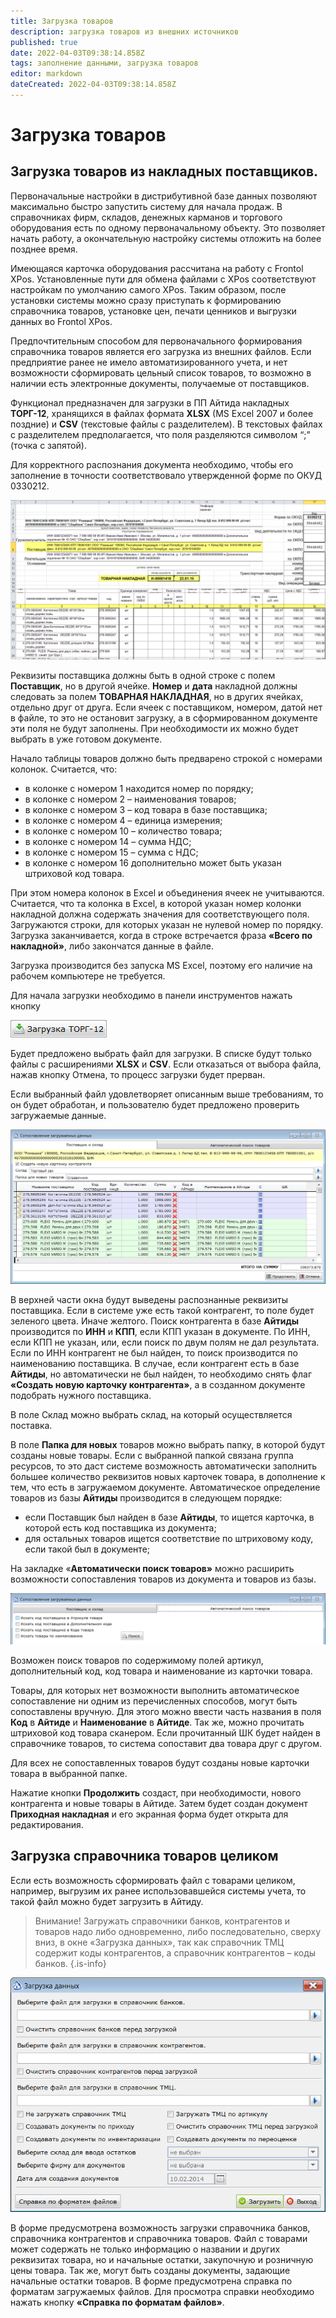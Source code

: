 ```yaml
---
title: Загрузка товаров
description: загрузка товаров из внешних источников
published: true
date: 2022-04-03T09:38:14.858Z
tags: заполнение данными, загрузка товаров
editor: markdown
dateCreated: 2022-04-03T09:38:14.858Z
---
```


# Загрузка товаров

## Загрузка товаров из накладных поставщиков.

Первоначальные настройки в дистрибутивной базе данных позволяют максимально быстро запустить систему для начала продаж. В справочниках фирм, складов, денежных карманов и торгового оборудования есть по одному первоначальному объекту. Это позволяет начать работу, а окончательную настройку системы отложить на более позднее время.

Имеющаяся карточка оборудования рассчитана на работу с Frontol XPos. Установленные пути для обмена файлами с XPos соответствуют настройкам по умолчанию самого XPos. Таким образом, после установки системы можно сразу приступать к формированию справочника товаров, установке цен, печати ценников и выгрузки данных во Frontol XPos.

Предпочтительным способом для первоначального формирования справочника товаров является его загрузка из внешних файлов. Если предприятие ранее не имело автоматизированного учета, и нет возможности сформировать цельный список товаров, то возможно в наличии есть электронные документы, получаемые от поставщиков.

Функционал предназначен для загрузки в ПП Айтида накладных **ТОРГ-12**, хранящихся в файлах формата **XLSX** (MS Excel 2007 и более поздние) и **CSV** (текстовые файлы с разделителем). В текстовых файлах с разделителем предполагается, что поля разделяются символом “;” (точка с запятой).

Для корректного распознания документа необходимо, чтобы его заполнение в точности соответствовало утвержденной форме по ОКУД 0330212.

![Торг 12 (форма по ОКУД 0330212)](/images/quick-start/torg12.png)

Реквизиты поставщика должны быть в одной строке с полем **Поставщик**, но в другой ячейке. **Номер** и **дата** накладной должны следовать за полем **ТОВАРНАЯ НАКЛАДНАЯ**, но в других ячейках, отдельно друг от друга. Если ячеек с поставщиком, номером, датой нет в файле, то это не остановит загрузку, а в сформированном документе эти поля не будут заполнены. При необходимости их можно будет выбрать в уже готовом документе.

Начало таблицы товаров должно быть предварено строкой с номерами колонок. Считается, что:

-   в колонке с номером 1 находится номер по порядку;
-   в колонке с номером 2 – наименования товаров;
-   в колонке с номером 3 – код товара в базе поставщика;
-   в колонке с номером 4 – единица измерения;
-   в колонке с номером 10 – количество товара;
-   в колонке с номером 14 – сумма НДС;
-   в колонке с номером 15 – сумма с НДС;
-   в колонке с номером 16 дополнительно может быть указан штриховой код товара.

При этом номера колонок в Excel и объединения ячеек не учитываются. Считается, что та колонка в Excel, в которой указан номер колонки накладной должна содержать значения для соответствующего поля. Загружаются строки, для которых указан не нулевой номер по порядку. Загрузка заканчивается, когда в строке встречается фраза **«Всего по накладной»**, либо закончатся данные в файле.

Загрузка производится без запуска MS Excel, поэтому его наличие на рабочем компьютере не требуется.

Для начала загрузки необходимо в панели инструментов нажать кнопку 

![](/images/quick-start/torg12-download.png)

Будет предложено выбрать файл для загрузки. В списке будут только файлы с расширениями **XLSX** и **CSV**. Если отказаться от выбора файла, нажав кнопку Отмена, то процесс загрузки будет прерван.

Если выбранный файл удовлетворяет описанным выше требованиям, то он будет обработан, и пользователю будет предложено проверить загружаемые данные.

![Загрузка Торг12: форма сопоставления данных](/images/quick-start/torg12-comparison.png)

В верхней части окна будут выведены распознанные реквизиты поставщика. Если в системе уже есть такой контрагент, то поле будет зеленого цвета. Иначе желтого. Поиск контрагента в базе **Айтиды** производится по **ИНН** и **КПП**, если КПП указан в документе. По ИНН, если КПП не указан, или, если поиск по двум полям не дал результата. Если по ИНН контрагент не был найден, то поиск производится по наименованию поставщика. В случае, если контрагент есть в базе **Айтиды**, но автоматически не был найден, то необходимо снять флаг **«Создать новую карточку контрагента»**, а в созданном документе подобрать нужного поставщика.

В поле Склад можно выбрать склад, на который осуществляется поставка.

В поле **Папка для новых** товаров можно выбрать папку, в которой будут созданы новые товары. Если с выбранной папкой связана группа ресурсов, то это даст системе возможность автоматически заполнить большее количество реквизитов новых карточек товара, в дополнение к тем, что есть в загружаемом документе. Автоматическое определение товаров из базы **Айтиды** производится в следующем порядке:

-   если Поставщик был найден в базе **Айтиды**, то ищется карточка, в которой есть код поставщика из документа;
-   для остальных товаров ищется соответствие по штриховому коду, если такой был в документе;

На закладке «**Автоматически поиск товаров»** можно расширить возможности сопоставления товаров из документа и товаров из базы.

![Загрузка Торг12: Настройка поиска товара](/images/quick-start/torg12-autosearch.png)

Возможен поиск товаров по содержимому полей артикул, дополнительный код, код товара и наименование из карточки товара.

Товары, для которых нет возможности выполнить автоматическое сопоставление ни одним из перечисленных способов, могут быть сопоставлены вручную. Для этого можно ввести часть названия в поля **Код** в **Айтиде** и **Наименование** в **Айтиде**. Так же, можно прочитать штриховой код товара сканером. Если прочитанный ШК будет найден в справочнике товаров, то система сопоставит два товара друг с другом.

Для всех не сопоставленных товаров будут созданы новые карточки товара в выбранной папке.

Нажатие кнопки **Продолжить** создаст, при необходимости, нового контрагента и новые товары в Айтиде. Затем будет создан документ **Приходная накладная** и его экранная форма будет открыта для редактирования.

## Загрузка справочника товаров целиком

Если есть возможность сформировать файл с товарами целиком, например, выгрузим их ранее использовавшейся системы учета, то такой файл можно будет загрузить в Айтиду.

> Внимание! Загружать справочники банков, контрагентов и товаров надо либо одновременно, либо последовательно, сверху вниз, в окне «Загрузка данных», так как справочник ТМЦ содержит коды контрагентов, а справочник контрагентов – коды банков.
{.is-info}

![Загрузка справочников банков, контрагентов, товаров](/images/quick-start/import-data.png)


В форме предусмотрена возможность загрузки справочника банков, справочника контрагентов и справочника товаров. Файл с товарами может содержать не только информацию о названии и других реквизитах товара, но и начальные остатки, закупочную и розничную цены товара. Так же, могут быть созданы документы, задающие начальные остатки товаров. В форме предусмотрена справка по форматам загружаемых файлов. Для просмотра справки необходимо нажать кнопку **«Справка по форматам файлов»**.